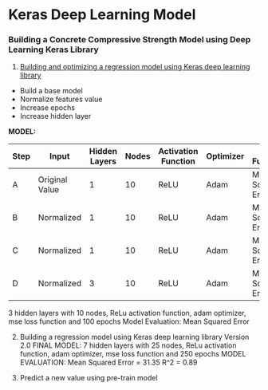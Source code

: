 # Keras Deep Learning Model
### Building a Concrete Compressive Strength Model using Deep Learning Keras Library

1. [Building and optimizing a regression model using Keras deep learning library](https://msyazwan.github.io/Keras-Deep-Learning-Model/Concrete-Strength-Keras)
+ Build a base model
+ Normalize features value
+ Increase epochs
+ Increase hidden layer

 **MODEL:**

|Step |Input         |Hidden Layers|Nodes|Activation Function|Optimizer|Loss Function     |Epochs |
|-----|--------------|-------------|-----|-------------------|---------|------------------|-------|
|A    |Original Value|1            |10   |ReLU               |Adam     |Mean Squared Error|50     |
|B    |Normalized    |1            |10   |ReLU               |Adam     |Mean Squared Error|50     |
|C    |Normalized    |1            |10   |ReLU               |Adam     |Mean Squared Error|100    |
|D    |Normalized    |3            |10   |ReLU               |Adam     |Mean Squared Error|100    |

3 hidden layers with 10 nodes, ReLu activation function, adam optimizer, mse loss function and 100 epochs
Model Evaluation: Mean Squared Error

2. Building a regression model using Keras deep learning library Version 2.0
FINAL MODEL: 7 hidden layers with 25 nodes, ReLu activation function, adam optimizer, mse loss function and 250 epochs
MODEL EVALUATION: Mean Squared Error = 31.35 R^2 = 0.89

3. Predict a new value using pre-train model
